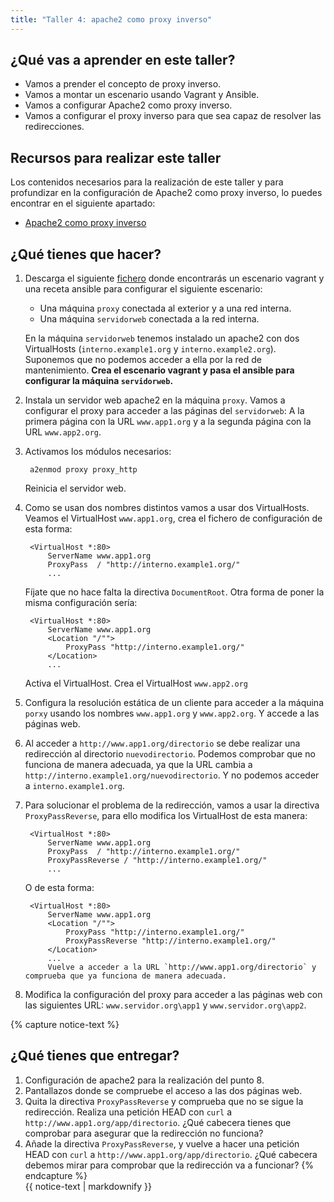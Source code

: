 ```yaml
---
title: "Taller 4: apache2 como proxy inverso"
---
```


## ¿Qué vas a aprender en este taller?

* Vamos a prender el concepto de proxy inverso.
* Vamos a montar un escenario usando Vagrant y Ansible.
* Vamos a configurar Apache2 como proxy inverso.
* Vamos a configurar el proxy inverso para que sea capaz de resolver las redirecciones.

## Recursos para realizar este taller

Los contenidos necesarios para la realización de este taller y para profundizar en la configuración de Apache2 como proxy inverso, lo puedes encontrar en el siguiente apartado:

* [Apache2 como proxy inverso](apache_proxy.html)

## ¿Qué tienes que hacer?

1. Descarga el siguiente [fichero](files/ejercicio_proxy.zip) donde encontrarás un escenario vagrant y una receta ansible para configurar el siguiente escenario:

	* Una máquina `proxy` conectada al exterior y a una red interna.
    * Una máquina `servidorweb` conectada a la red interna.

    En la máquina `servidorweb` tenemos instalado un apache2 con dos VirtualHosts (`interno.example1.org` y `interno.example2.org`). Suponemos que no podemos acceder a ella por la red de mantenimiento. **Crea el escenario vagrant y pasa el ansible para configurar la máquina `servidorweb`.**
2. Instala un servidor web apache2 en la máquina `proxy`. Vamos a configurar el proxy para acceder a las páginas del `servidorweb`: A la primera página con la URL `www.app1.org` y a la segunda página con la URL `www.app2.org`.
3. Activamos los módulos necesarios:

		a2enmod proxy proxy_http

	Reinicia el servidor web.
4. Como se usan dos nombres distintos vamos a usar dos VirtualHosts. Veamos el VirtualHost `www.app1.org`, crea el fichero de configuración de esta forma:

		<VirtualHost *:80>
		    ServerName www.app1.org
		    ProxyPass  / "http://interno.example1.org/" 
			...

	Fíjate que no hace falta la directiva `DocumentRoot`. Otra forma de poner la misma configuración sería:

		<VirtualHost *:80>
			ServerName www.app1.org
			<Location "/"">
		    	ProxyPass "http://interno.example1.org/"
			</Location>
			...
	Activa el VirtualHost. Crea el VirtualHost `www.app2.org`

5. Configura la resolución estática de un cliente para acceder a la máquina `porxy` usando los nombres `www.app1.org` y `www.app2.org`. Y accede a las páginas web.

6. Al acceder a `http://www.app1.org/directorio` se debe realizar una redirección al directorio `nuevodirectorio`. Podemos comprobar que no funciona de manera adecuada, ya que la URL cambia a `http://interno.example1.org/nuevodirectorio`. Y no podemos acceder a `interno.example1.org`. 

7. Para solucionar el problema de la redirección, vamos a usar la directiva `ProxyPassReverse`, para ello modifica los VirtualHost de esta manera:

		<VirtualHost *:80>
			ServerName www.app1.org
			ProxyPass  / "http://interno.example1.org/" 
			ProxyPassReverse / "http://interno.example1.org/" 
			...
		
	O de esta forma:
		
		<VirtualHost *:80>
			ServerName www.app1.org
			<Location "/"">
				ProxyPass "http://interno.example1.org/"
				ProxyPassReverse "http://interno.example1.org/" 
			</Location>
			...
			Vuelve a acceder a la URL `http://www.app1.org/directorio` y comprueba que ya funciona de manera adecuada.

8. Modifica la configuración del proxy para acceder a las páginas web con las siguientes URL: `www.servidor.org\app1` y `www.servidor.org\app2`.

{% capture notice-text %}
## ¿Qué tienes que entregar?

1. Configuración de apache2 para la realización del punto 8.
2. Pantallazos donde se compruebe el acceso a las dos páginas web.
3. Quita la directiva `ProxyPassReverse` y comprueba que no se sigue la redirección. Realiza una petición HEAD con `curl` a `http://www.app1.org/app/directorio`. ¿Qué cabecera tienes que comprobar para asegurar que la redirección no funciona?
4. Añade la directiva `ProxyPassReverse`, y vuelve a hacer una petición HEAD con `curl` a `http://www.app1.org/app/directorio`. ¿Qué cabecera debemos mirar para comprobar que la redirección va a funcionar?
{% endcapture %}<div class="notice--info">{{ notice-text | markdownify }}</div>

